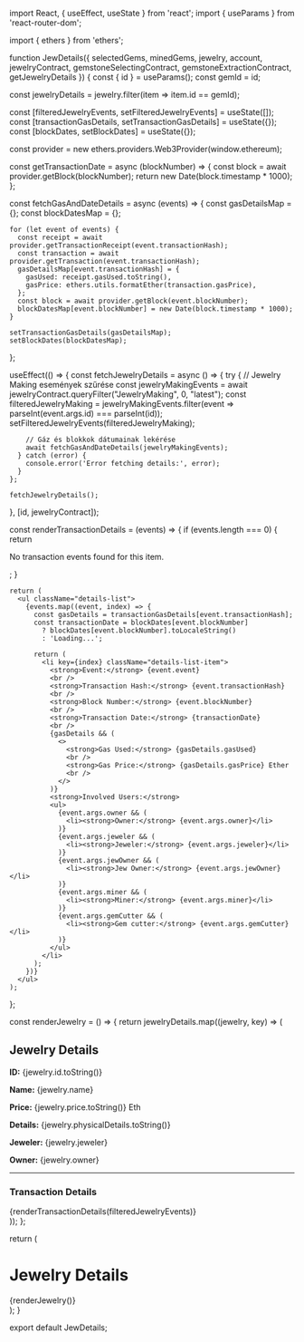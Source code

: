 import React, { useEffect, useState } from 'react';
import { useParams } from 'react-router-dom';

import { ethers } from 'ethers';

function JewDetails({ selectedGems, minedGems, jewelry, account, jewelryContract, gemstoneSelectingContract, gemstoneExtractionContract, getJewelryDetails }) {
  const { id } = useParams();
  const gemId = id;

  const jewelryDetails = jewelry.filter(item => item.id == gemId);

  const [filteredJewelryEvents, setFilteredJewelryEvents] = useState([]);
  const [transactionGasDetails, setTransactionGasDetails] = useState({});
  const [blockDates, setBlockDates] = useState({});

  const provider = new ethers.providers.Web3Provider(window.ethereum);

  const getTransactionDate = async (blockNumber) => {
    const block = await provider.getBlock(blockNumber);
    return new Date(block.timestamp * 1000); 
  };
  
  const fetchGasAndDateDetails = async (events) => {
    const gasDetailsMap = {};
    const blockDatesMap = {};
  
    for (let event of events) {
      const receipt = await provider.getTransactionReceipt(event.transactionHash);
      const transaction = await provider.getTransaction(event.transactionHash);
      gasDetailsMap[event.transactionHash] = {
        gasUsed: receipt.gasUsed.toString(),
        gasPrice: ethers.utils.formatEther(transaction.gasPrice),
      };
      const block = await provider.getBlock(event.blockNumber);
      blockDatesMap[event.blockNumber] = new Date(block.timestamp * 1000);
    }
  
    setTransactionGasDetails(gasDetailsMap);
    setBlockDates(blockDatesMap);
  };
  

  useEffect(() => {
    const fetchJewelryDetails = async () => {
      try {
        // Jewelry Making események szűrése
        const jewelryMakingEvents = await jewelryContract.queryFilter("JewelryMaking", 0, "latest");
        const filteredJewelryMaking = jewelryMakingEvents.filter(event => parseInt(event.args.id) === parseInt(id));
        setFilteredJewelryEvents(filteredJewelryMaking);

        // Gáz és blokkok dátumainak lekérése
        await fetchGasAndDateDetails(jewelryMakingEvents);
      } catch (error) {
        console.error('Error fetching details:', error);
      }
    };

    fetchJewelryDetails();
  }, [id, jewelryContract]);

  const renderTransactionDetails = (events) => {
    if (events.length === 0) {
      return <p>No transaction events found for this item.</p>;
    }
  
    return (
      <ul className="details-list">
        {events.map((event, index) => {
          const gasDetails = transactionGasDetails[event.transactionHash];
          const transactionDate = blockDates[event.blockNumber]
            ? blockDates[event.blockNumber].toLocaleString()
            : 'Loading...';
  
          return (
            <li key={index} className="details-list-item">
              <strong>Event:</strong> {event.event}
              <br />
              <strong>Transaction Hash:</strong> {event.transactionHash}
              <br />
              <strong>Block Number:</strong> {event.blockNumber}
              <br />
              <strong>Transaction Date:</strong> {transactionDate}
              <br />
              {gasDetails && (
                <>
                  <strong>Gas Used:</strong> {gasDetails.gasUsed}
                  <br />
                  <strong>Gas Price:</strong> {gasDetails.gasPrice} Ether
                  <br />
                </>
              )}
              <strong>Involved Users:</strong>
              <ul>
                {event.args.owner && (
                  <li><strong>Owner:</strong> {event.args.owner}</li>
                )}
                {event.args.jeweler && (
                  <li><strong>Jeweler:</strong> {event.args.jeweler}</li>
                )}
                {event.args.jewOwner && (
                  <li><strong>Jew Owner:</strong> {event.args.jewOwner}</li>
                )}
                {event.args.miner && (
                  <li><strong>Miner:</strong> {event.args.miner}</li>
                )}
                {event.args.gemCutter && (
                  <li><strong>Gem cutter:</strong> {event.args.gemCutter}</li>
                )}
              </ul>
            </li>
          );
        })}
      </ul>
    );
  };
  
  const renderJewelry = () => {
    return jewelryDetails.map((jewelry, key) => (
      <div key={key} className="card">
        <h2>Jewelry Details</h2>
        <p><strong>ID:</strong> {jewelry.id.toString()}</p>
        <p><strong>Name:</strong> {jewelry.name}</p>
        <p><strong>Price:</strong> {jewelry.price.toString()} Eth</p>
        <p><strong>Details:</strong> {jewelry.physicalDetails.toString()}</p>
        <p><strong>Jeweler:</strong> {jewelry.jeweler}</p>
        <p><strong>Owner:</strong> {jewelry.owner}</p>
        <hr />
        <h3>Transaction Details</h3>
        {renderTransactionDetails(filteredJewelryEvents)}
      </div>
    ));
  };

  return (
    <div className="details-container card-background pt-5">
      <h1>Jewelry Details</h1>
      <div className="card-container pt-5">
        {renderJewelry()}
      </div>
    </div>
  );
}

export default JewDetails;
